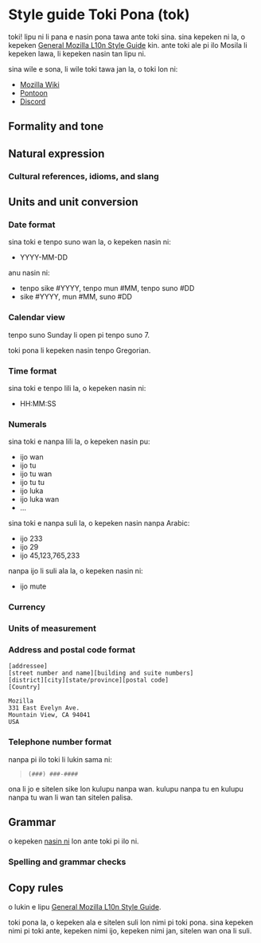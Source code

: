 # Style guide Toki Pona (tok)

toki! lipu ni li pana e nasin pona tawa ante toki sina. sina kepeken ni la, o
kepeken [General Mozilla L10n Style Guide](../mozilla_general/) kin.
ante toki ale pi ilo Mosila li kepeken lawa, li kepeken nasin tan lipu ni.

sina wile e sona, li wile toki tawa jan la, o toki lon ni:

- [Mozilla Wiki](https://wiki.mozilla.org/L10n:Teams:tok)
- [Pontoon](https://pontoon.mozilla.org/tok/)
- [Discord](https://discord.gg/Ta2pvBeuRY)

## Formality and tone

## Natural expression

### Cultural references, idioms, and slang

## Units and unit conversion

### Date format

sina toki e tenpo suno wan la, o kepeken nasin ni:

- YYYY-MM-DD

anu nasin ni:

- tenpo sike #YYYY, tenpo mun #MM, tenpo suno #DD
- sike #YYYY, mun #MM, suno #DD

### Calendar view

tenpo suno Sunday li open pi tenpo suno 7.

toki pona li kepeken nasin tenpo Gregorian.

### Time format

sina toki e tenpo lili la, o kepeken nasin ni:

- HH:MM:SS

### Numerals

sina toki e nanpa lili la, o kepeken nasin pu:

- ijo wan
- ijo tu
- ijo tu wan
- ijo tu tu
- ijo luka
- ijo luka wan
- ...

sina toki e nanpa suli la, o kepeken nasin nanpa Arabic:

- ijo 233
- ijo 29
- ijo 45,123,765,233

nanpa ijo li suli ala la, o kepeken nasin ni:

- ijo mute

### Currency

### Units of measurement

### Address and postal code format

    [addressee]
    [street number and name][building and suite numbers]
    [district][city][state/province][postal code]
    [Country]

    Mozilla
    331 East Evelyn Ave.
    Mountain View, CA 94041
    USA

### Telephone number format

nanpa pi ilo toki li lukin sama ni:

> `(###) ###-####`

ona li jo e sitelen sike lon kulupu nanpa wan. kulupu nanpa tu en kulupu nanpa
tu wan li wan tan sitelen palisa.

## Grammar

o kepeken [nasin ni](https://github.com/kilipan/nasin-toki) lon ante toki pi ilo ni.

### Spelling and grammar checks

## Copy rules

o lukin e lipu [General Mozilla L10n Style Guide](../mozilla_general/).

toki pona la, o kepeken ala e sitelen suli lon nimi pi toki pona. sina kepeken
nimi pi toki ante, kepeken nimi ijo, kepeken nimi jan, sitelen wan ona li suli.
